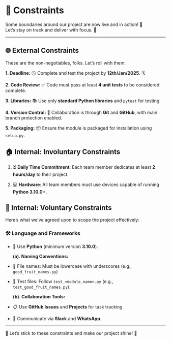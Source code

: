<!-- this template is for inspiration, feel free to change it however you like! -->

# 🚧 Constraints

Some boundaries around our project are now live and in action! 🎯  
Let’s stay on track and deliver with focus. 💪

---

## 🌐 External Constraints
<!--
  constraints coming from the outside that your team has no control over:
  - projects deadlines  
  - number of unit tests required to pass a code review
  - technologies (sometimes a client will tell you what to use)
  - power or connectivity
  - ...
-->
These are the non-negotiables, folks. Let’s roll with them:

**1. Deadline:** 🕒 Complete and test the project by **12th/Jan/2025**. 🗓️

**2. Code Review:** ✅ Code must pass at least **4 unit tests** to be considered complete.

**3. Libraries:** 📚 Use only **standard Python libraries** and `pytest` for testing.

**4. Version Control:** 🔗 Collaboration is through **Git** and **GitHub**, with
 main branch protection enabled.

**5. Packaging:** 📦 Ensure the module is packaged for installation using `setup.py`.

## 🏠 Internal: Involuntary Constraints

<!--
  constraints that come from within your team, and you have no control over:
  - each of your individual skill levels
  - amount of time available to work on the project
  - Most members are inactive on slack
-->

1. ⏳ **Daily Time Commitment**: Each team member dedicates at least
 **2 hours/day** to their project.  

2. 💻 **Hardware**: All team members must use devices capable of running
**Python 3.10.0+**.

## 🤝 Internal: Voluntary Constraints

<!--
  constraints that your team decided on to help scope the project. they may include:
  - coding style & conventions
  - agree on a code review checklist for the project repository
  - the number of hours you want to spend working
  - only using the colors black and white
-->
Here’s what we’ve agreed upon to scope the project effectively:

### 🛠️ **Language and Frameworks**

- 🚀 Use **Python** (minimum version **3.10.0**).
  
  **(a). Naming Conventions:**
  
- 📂 File names: Must be lowercase with underscores (e.g., `good_fruit_names.py`)
  
- 📂 Test files: Follow `test_<module_name>.py` (e.g., `test_good_fruit_names.py`).
  
  **(b). Collaboration Tools:**

- 📋 Use **GitHub Issues** and **Projects** for task tracking.

- 💬 Communicate via **Slack** and **WhatsApp**.

---

🎉 Let’s stick to these constraints and make our project shine! 🚀
